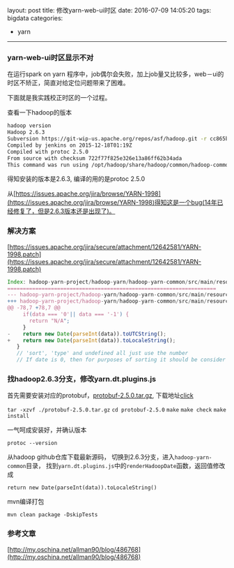 layout: post
title: 修改yarn-web-ui时区
date: 2016-07-09 14:05:20 
tags: bigdata
categories:
  - yarn
---

### yarn-web-ui时区显示不对

在运行spark on yarn 程序中，job偶尔会失败，加上job量又比较多，web－ui的时区不矫正，简直对给定位问题带来了困难。

下面就是我实践校正时区的一个过程。

<!--more-->

查看一下hadoop的版本

```bash
hadoop version
Hadoop 2.6.3
Subversion https://git-wip-us.apache.org/repos/asf/hadoop.git -r cc865b490b9a6260e9611a5b8633cab885b3d247
Compiled by jenkins on 2015-12-18T01:19Z
Compiled with protoc 2.5.0
From source with checksum 722f77f825e326e13a86ff62b34ada
This command was run using /opt/hadoop/share/hadoop/common/hadoop-common-2.6.3.jar
```
得知安装的版本是2.6.3, 编译的用的是protoc 2.5.0

从[https://issues.apache.org/jira/browse/YARN-1998](https://issues.apache.org/jira/browse/YARN-1998)得知这是一个bug(14年已经修复了，但是2.6.3版本还是出现了)。

### 解决方案

[https://issues.apache.org/jira/secure/attachment/12642581/YARN-1998.patch](https://issues.apache.org/jira/secure/attachment/12642581/YARN-1998.patch)

```js
Index: hadoop-yarn-project/hadoop-yarn/hadoop-yarn-common/src/main/resources/webapps/static/yarn.dt.plugins.js
===================================================================
--- hadoop-yarn-project/hadoop-yarn/hadoop-yarn-common/src/main/resources/webapps/static/yarn.dt.plugins.js	(revision 1591171)
+++ hadoop-yarn-project/hadoop-yarn/hadoop-yarn-common/src/main/resources/webapps/static/yarn.dt.plugins.js	(working copy)
@@ -78,7 +78,7 @@
     if(data === '0'|| data === '-1') {
       return "N/A";
     }
-    return new Date(parseInt(data)).toUTCString();
+    return new Date(parseInt(data)).toLocaleString();
   }
   // 'sort', 'type' and undefined all just use the number
   // If date is 0, then for purposes of sorting it should be consider max_int
```

### 找hadoop2.6.3分支，修改yarn.dt.plugins.js

首先需要安装对应的protobuf，[protobuf-2.5.0.tar.gz](https://github.com/google/protobuf/releases?after=v3.0.0-alpha-4), 下载地址[click](https://github.com/google/protobuf/releases/download/v2.5.0/protobuf-2.5.0.tar.gz)

`tar -xzvf ./protobuf-2.5.0.tar.gz`
`cd protobuf-2.5.0`
`make`
`make check`
`make install`

一气呵成安装好，并确认版本

`protoc --version`

从hadoop github仓库下载最新源码， 切换到2.6.3分支，进入`hadoop-yarn-common`目录，
找到`yarn.dt.plugins.js`中的`renderHadoopDate`函数，返回值修改成

```return new Date(parseInt(data)).toLocaleString()```

mvn编译打包

`mvn clean package -DskipTests`

### 参考文章

[http://my.oschina.net/allman90/blog/486768](http://my.oschina.net/allman90/blog/486768)